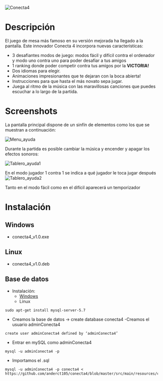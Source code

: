 ![Conecta4](https://github.com/anderct105/conecta4/blob/feature/readme/src/main/resources/imagenes/Conecta4_Logo.png)

# Descripción

El juego de mesa más famoso en su versión mejorada ha
llegado a la pantalla. Este innovador Conecta 4 incorpora nuevas características:

- 3 desafiantes modos de juego: modos fácil y difícil contra el ordenador y modo uno contra uno para poder desafiar a tus amigos
- 1 ranking donde poder competir contra tus amigos por la **VICTORIA!**
- Dos idiomas para elegir.
- Animaciones impresionantes que te dejaran con la boca abierta!
- Instrucciones para que hasta el más novato sepa jugar.
- Juega al ritmo de la música con las maravillosas canciones que puedes escuchar a lo largo de la partida.

# Screenshots

La pantalla principal dispone de un sinfín de elementos como los que
se muestran a continuación:

![Menu_ayuda](https://github.com/anderct105/conecta4/blob/feature/readme/src/main/resources/imagenes/menu_ayuda.png)

Durante la partida es posible cambiar la música y encender y apagar los efectos sonoros:

![Tablero_ayuda1](https://github.com/anderct105/conecta4/blob/feature/readme/src/main/resources/imagenes/Tablero_ayuda1.png)

En el modo jugador 1 contra 1 se indica a qué jugador le toca jugar después
![Tablero_ayuda2](https://github.com/anderct105/conecta4/blob/feature/readme/src/main/resources/imagenes/tablero_ayuda2.png)

Tanto en el modo fácil como en el difícil aparecerá un temporizador

# Instalación
## Windows
- conecta4_v1.0.exe
## Linux
- conecta4_v1.0.deb
## Base de datos
- Instalación:
  - <a href='https://dev.mysql.com/downloads/mysql/'>Windows</a>
  - Linux
```
sudo apt-get install mysql-server-5.7
```

- Creamos la base de datos -> create database conecta4
-Creamos el usuario adminConecta4
```
create user adminConecta4 defined by ‘adminConecta4’
```
- Entrar en mySQL como adminConecta4
```
mysql -u adminConecta4 -p
```
- Importamos el .sql
```
mysql -u adminConecta4 -p conecta4 <  
https://github.com/anderct105/conecta4/blob/master/src/main/resources/conecta4.sql
```

